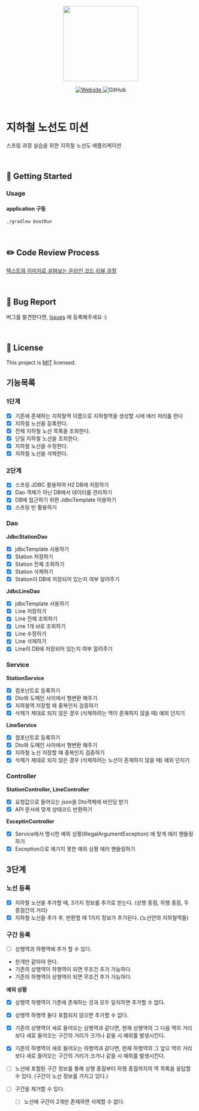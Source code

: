 <p align="center">
    <img width="200px;" src="https://raw.githubusercontent.com/woowacourse/atdd-subway-admin-frontend/master/images/main_logo.png"/>
</p>
<p align="center">
  <a href="https://techcourse.woowahan.com/c/Dr6fhku7" alt="woowacourse subway">
    <img alt="Website" src="https://img.shields.io/website?url=https%3A%2F%2Fedu.nextstep.camp%2Fc%2FR89PYi5H">
  </a>
  <img alt="GitHub" src="https://img.shields.io/github/license/woowacourse/atdd-subway-map">
</p>

<br>

# 지하철 노선도 미션
스프링 과정 실습을 위한 지하철 노선도 애플리케이션

<br>

## 🚀 Getting Started
### Usage
#### application 구동
```
./gradlew bootRun
```
<br>

## ✏️ Code Review Process
[텍스트와 이미지로 살펴보는 온라인 코드 리뷰 과정](https://github.com/next-step/nextstep-docs/tree/master/codereview)

<br>

## 🐞 Bug Report

버그를 발견한다면, [Issues](https://github.com/woowacourse/atdd-subway-map/issues) 에 등록해주세요 :)

<br>

## 📝 License

This project is [MIT](https://github.com/woowacourse/atdd-subway-map/blob/master/LICENSE) licensed.


## 기능목록
### 1단계
- [x] 기존에 존재하는 지하철역 이름으로 지하철역을 생성할 시에 에러 처리를 한다
- [x] 지하철 노선을 등록한다.
- [x] 전체 지하철 노선 목록을 조회한다. 
- [x] 단일 지하철 노선을 조죄한다.
- [x] 지하철 노선을 수정한다.
- [x] 지하철 노선을 삭제한다.

### 2단계
- [x] 스프링 JDBC 활용하여 H2 DB에 저장하기
- [x] Dao 객체가 아닌 DB에서 데이터를 관리하기
- [x] DB에 접근하기 위한 JdbcTemplate 이용하기 
- [x] 스프링 빈 활용하기

### Dao
**JdbcStationDao**
- [x] jdbcTemplate 사용하기
- [x] Station 저장하기
- [x] Station 전체 조회하기
- [x] Station 삭제하기
- [x] Station이 DB에 저장되어 있는지 여부 알려주기

**JdbcLineDao**
- [x] jdbcTemplate 사용하기
- [x] Line 저장하기
- [x] Line 전체 조회하기
- [x] Line 1개 id로 조회하기
- [x] Line 수정하기
- [x] Line 삭제하기
- [x] Line이 DB에 저장되어 있는지 여부 알려주기

### Service
**StationService**
- [x] 컴포넌트로 등록하기
- [x] Dto와 도메인 사이에서 형변환 해주기
- [x] 지하철역 저장할 때 중복인지 검증하기
- [x] 삭제가 제대로 되지 않은 경우 (삭제하려는 역이 존재하지 않을 때) 예외 던지기

**LineService**
- [x] 컴포넌트로 등록하기
- [x] Dto와 도메인 사이에서 형변환 해주기
- [x] 지하철 노선 저장할 때 중복인지 검증하기
- [x] 삭제가 제대로 되지 않은 경우 (삭제하려는 노선이 존재하지 않을 때) 예외 던지기

### Controller
**StationController, LineController**
- [x] 요청값으로 들어오는 json을 Dto객체에 바인딩 받기
- [x] API 문서에 맞게 상태코드 반환하기

**ExceptinController**
- [x] Service에서 명시한 예외 상황(IllegalArgumentException) 에 맞게 에러 핸들링하기
- [x] Exception으로 예기치 못한 예외 상황 에러 핸들링하기

## 3단계
### 노선 등록
- [x] 지하철 노선을 추가할 때, 3가지 정보를 추가로 받는다. (상행 종점, 하행 종점, 두 종점간의 거리)
- [x] 지하철 노선을 추가 후, 반환할 때 1가지 정보가 추가된다. (노선안의 지하철역들)

### 구간 등록
- [ ] 상행역과 하행역에 추가 할 수 있다.
- 한개만 같아야 한다.
- 기존의 상행역이 하행역이 되면 무조건 추가 가능하다.
- 기존의 하행역이 상행역이 되면 무조건 추가 가능하다.

**예외 상황**
- [x] 상행역 하행역이 기존에 존재하는 것과 모두 일치하면 추가할 수 없다.
- [x] 상행역 하행역 둘다 포함되지 않으면 추가할 수 없다.
- [x] 기존의 상행역이 새로 들어오는 상행역과 같다면, 현재 상행역의 그 다음 역의 거리보다 새로 들어오는 구간의 거리가 크거나 같을 시 예외를 발생시킨다.
- [x] 기존의 하행역이 새로 들어오는 하행역과 같다면, 현재 하행역의 그 앞으 역의 거리보다 새로 들어오는 구간의 거리가 크거나 같을 시 예외를 발생시킨다.

- [ ] 노선에 포함된 구간 정보를 통해 상행 종점부터 하행 종점까지의 역 목록을 응답할 수 있다. (구간이 노선 정보를 가지고 있다.)
- [ ] 구간을 제거할 수 있다.
  - [ ] 노선에 구간이 2개만 존재하면 삭제할 수 없다.
